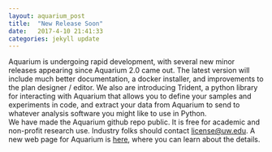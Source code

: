 ```yaml
---
layout: aquarium_post
title:  "New Release Soon"
date:   2017-4-10 21:41:33
categories: jekyll update
---
```


Aquarium is undergoing rapid development, with several new minor releases appearing since Aquarium 2.0 came out. The latest
version will include much better documentation, a docker installer, and improvements to the plan designer / editor. We also
are introducing Trident, a python library for interacting with Aquarium that allows you to define your samples and experiments
in code, and extract your data from Aquarium to send to whatever analysis software you might like to use in Python.  
We have made the Aquarium github repo public. It is free for academic and non-profit research use. Industry folks should
contact <a mailto="licence@uw.edu">license@uw.edu</a>. A new web page for Aquarium is
<a href="http://klavinslab.org/aquarium">here</a>, where you can learn about the details.

